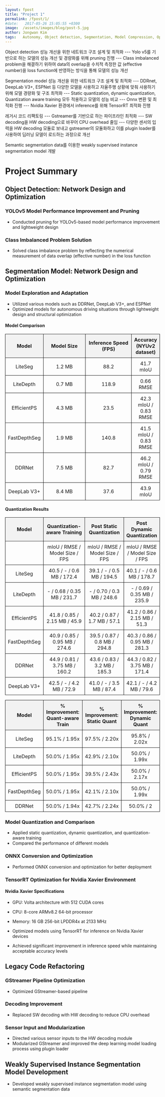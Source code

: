 ```yaml
---
layout: fpost
title: "Project 1"
permalink: /fpost/1/
#date:   2017-05-26 15:05:55 +0300
image:  /assets/images/blog/post-5.jpg
author: Jongwan Kim
tags:   Autonomy, Object detection, Segmentation, Model Compression, Optimization
---
```


Object detection 성능 개선을 위한 네트워크 구조 설계 및 최적화
--- Yolo v5를 기반으로 하는 모델의 성능 개선 및 경량화를 위해 pruning 진행
--- Class imbalanced problem을 해결하기 위하여 data의 overlap을 수치적 측정한 값    (effective number)을 loss function에 반영하는 방식을 통해 모델의 성능 개선

Segmentation model 성능 개선을 위한 네트워크 구조 설계 및 최적화
--- DDRnet, DeepLab V3+, ESPNet 등 다양한 모델을 사용하고 자율주행 상황에   맞춰 사용하기 위해 모델 경량화 및 구조 최적화
--- Static quantization, dynamic quantization, Quantization aware training    모두 적용하고 모델의 성능 비교
--- Onnx 변환 및 최적화 진행
--- Nvidia Xavier 환경에서 inference를 위해 TensorRT 최적화 진행

레거시 코드 리팩토링
--- Gstreamer를 기반으로 하는 파이프라인 최적화
--- SW decoding을 HW decoding으로 바꾸어 CPU overhead 줄임
--- 다양한 센서의 입력을 HW decoding 모듈로 보내고 gstreamer의 모듈화하고   이를 plugin loader를 사용하여 딥러닝 모델이 로드하는 과정으로 개선

Semantic segmentation data를 이용한 weakly supervised instance segmentation model 개발


# Project Summary

## Object Detection: Network Design and Optimization

### YOLOv5 Model Performance Improvement and Pruning
- Conducted pruning for YOLOv5-based model performance improvement and lightweight design

### Class Imbalanced Problem Solution
- Solved class imbalance problem by reflecting the numerical measurement of data overlap (effective number) in the loss function

## Segmentation Model: Network Design and Optimization

### Model Exploration and Adaptation
- Utilized various models such as DDRNet, DeepLab V3+, and ESPNet
- Optimized models for autonomous driving situations through lightweight design and structural optimization

<style>
table {
  margin-left: auto;
  margin-right: auto;
  border-collapse: collapse;
  width: 100%;
}
th, td {
  border: 1px solid black;
  padding: 8px;
  text-align: center;
}
th {
  background-color: #f2f2f2;
}

td:nth-child(1) {
  width: 20%;
}
td:nth-child(2) {
  width: 15%;
}
td:nth-child(3) {
  width: 20%;
}
td:nth-child(4) {
  width: 25%;
}
</style>


#### Model Comparison

| Model       | Model Size | Inference Speed (FPS) | Accuracy (NYUv2 dataset) |
|-------------|------------|-----------------------|--------------------------|
| LiteSeg     | 1.2 MB     | 88.2                  | 41.7 mIoU                |
| LiteDepth   | 0.7 MB     | 118.9                 | 0.66 RMSE                |
| EfficientPS | 4.3 MB     | 23.5                  | 42.3 mIoU / 0.83 RMSE    |
| FastDepthSeg| 1.9 MB     | 140.8                 | 41.5 mIoU / 0.83 RMSE    |
| DDRNet      | 7.5 MB     | 82.7                  | 46.2 mIoU / 0.79 RMSE    |
| DeepLab V3+ | 8.4 MB     | 37.6                  | 43.9 mIoU                |

#### Quantization Results

<style>
table {
  margin-left: auto;
  margin-right: auto;
  border-collapse: collapse;
  width: 100%;
}
th, td {
  border: 1px solid black;
  padding: 8px;
  text-align: center;
}
th {
  background-color: #f2f2f2;
}

td:nth-child(1) {
  width: 20%;
}
td:nth-child(2) {
  width: 40%;
}
td:nth-child(3) {
  width: 40%;
}
td:nth-child(4) {
  width: 40%;
}
</style>


| Model       | Quantization-aware Training     | Post Static Quantization       | Post Dynamic Quantization      |
|-------------|---------------------------------|--------------------------------|---------------------------------|
|             | mIoU / RMSE / Model Size / FPS | mIoU / RMSE / Model Size / FPS | mIoU / RMSE / Model Size / FPS |
| LiteSeg     | 40.5 / - / 0.6 MB / 172.4       | 39.1 / - / 0.5 MB / 194.5      | 40.1 / - / 0.6 MB / 178.7       |
| LiteDepth   | - / 0.68 / 0.35 MB / 231.7      | - / 0.70 / 0.3 MB / 248.6      | - / 0.69 / 0.35 MB / 235.9      |
| EfficientPS | 41.8 / 0.85 / 2.15 MB / 45.9    | 40.2 / 0.87 / 1.7 MB / 57.1    | 41.2 / 0.86 / 2.15 MB / 51.3    |
| FastDepthSeg| 40.9 / 0.85 / 0.95 MB / 274.6   | 39.5 / 0.87 / 0.8 MB / 294.8   | 40.3 / 0.86 / 0.95 MB / 281.3   |
| DDRNet      | 44.9 / 0.81 / 3.75 MB / 160.2   | 43.6 / 0.83 / 3.2 MB / 185.3   | 44.3 / 0.82 / 3.75 MB / 171.4   |
| DeepLab V3+ | 42.5 / - / 4.2 MB / 72.9        | 41.0 / - / 3.5 MB / 87.4       | 42.1 / - / 4.2 MB / 79.6        |

| Model       | % Improvement: Quant-aware Train| % Improvement: Static Quant    | % Improvement: Dynamic Quant   |
|-------------|---------------------------------|--------------------------------|---------------------------------|
| LiteSeg     | 95.1% / 1.95x                   | 97.5% / 2.20x                  | 95.8% / 2.02x                   |
| LiteDepth   | 50.0% / 1.95x                   | 42.9% / 2.10x                  | 50.0% / 1.99x                   |
| EfficientPS | 50.0% / 1.95x                   | 39.5% / 2.43x                  | 50.0% / 2.17x                   |
| FastDepthSeg| 50.0% / 1.95x                   | 42.1% / 2.10x                  | 50.0% / 1.99x                   |
| DDRNet      | 50.0% / 1.94x                   | 42.7% / 2.24x                  | 50.0% / 2


### Model Quantization and Comparison
- Applied static quantization, dynamic quantization, and quantization-aware training
- Compared the performance of different models

### ONNX Conversion and Optimization
- Performed ONNX conversion and optimization for better deployment

### TensorRT Optimization for Nvidia Xavier Environment

#### Nvidia Xavier Specifications
- GPU: Volta architecture with 512 CUDA cores
- CPU: 8-core ARMv8.2 64-bit processor
- Memory: 16 GB 256-bit LPDDR4x at 2133 MHz

- Optimized models using TensorRT for inference on Nvidia Xavier devices
- Achieved significant improvement in inference speed while maintaining acceptable accuracy levels

## Legacy Code Refactoring

### GStreamer Pipeline Optimization
- Optimized GStreamer-based pipeline

### Decoding Improvement
- Replaced SW decoding with HW decoding to reduce CPU overhead

### Sensor Input and Modularization
- Directed various sensor inputs to the HW decoding module
- Modularized GStreamer and improved the deep learning model loading process using plugin loader

## Weakly Supervised Instance Segmentation Model Development

- Developed weakly supervised instance segmentation model using semantic segmentation data